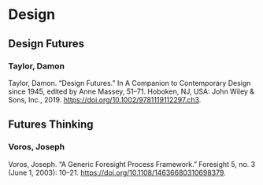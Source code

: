 # Design
## Design Futures
### Taylor, Damon
Taylor, Damon. “Design Futures.” In A Companion to Contemporary Design since 1945, edited by Anne Massey, 51–71. Hoboken, NJ, USA: John Wiley & Sons, Inc., 2019. https://doi.org/10.1002/9781119112297.ch3.

## Futures Thinking
### Voros, Joseph
Voros, Joseph. “A Generic Foresight Process Framework.” Foresight 5, no. 3 (June 1, 2003): 10–21. https://doi.org/10.1108/14636680310698379.
